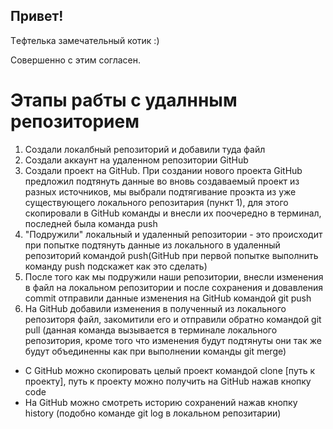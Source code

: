 ## Привет!

Тeфтелька замечательный котик :)

Совершенно с этим согласен.

# Этапы рабты с удалнным репозиторием

1. Создали локалбный репозиторий и добавили туда файл
2. Создали аккаунт на удаленном репозитории GitHub
3. Создали проект на GitHub. При создании нового проекта GitHub предложил подтянуть данные во вновь создаваемый проект из разных источников, мы выбрали подтягивание проэкта из уже существующего локального репозитария (пункт 1), для этого скопировали в GitHub команды и внесли их поочередно в терминал, последней была команда push
4. "Подружили" локальный и удаленный репозитории - это происходит при попытке подтянуть данные из локального в удаленный репозиторий командой push(GitHub при первой попытке выполнить команду push подскажет как это сделать)
5. После того как мы подружили наши репозитории, внесли изменения в файл на локальном репозитории и после сохранения и довавления commit отправили данные изменения на GitHub командой git push
6. На GitHub добавили изменения в полученный из локального репозиторя файл, закомитили его и отправили обратно командой git pull (данная команда вызывается в терминале локального репозитория, кроме того что изменения будут подтянуты они так же будут объединенны как при выполнении команды git merge)

- С GitHub можно скопировать целый проект командой clone [путь к проекту], путь к проекту можно получить на GitHub нажав кнопку code
- На GitHub можно смотреть историю сохранений нажав кнопку history (подобно команде git log в локальном репозитарии)
